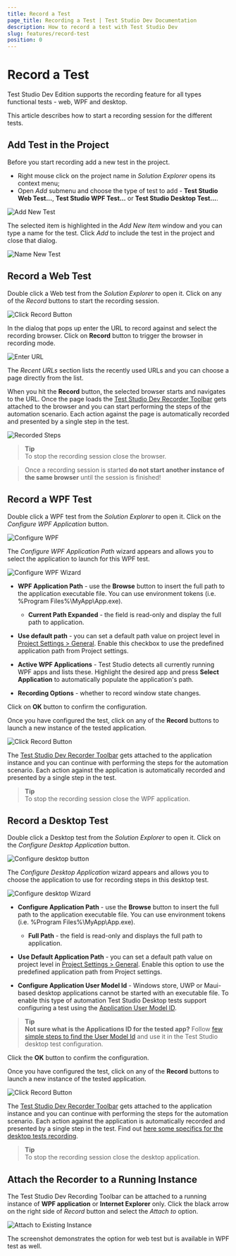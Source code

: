 ```yaml
---
title: Record a Test 
page_title: Recording a Test | Test Studio Dev Documentation
description: How to record a test with Test Studio Dev
slug: features/record-test
position: 0
---
```

# Record a Test

Test Studio Dev Edition supports the recording feature for all types functional tests - web, WPF and desktop.

This article describes how to start a recording session for the different tests. 

## Add Test in the Project

Before you start recording add a new test in the project. 
- Right mouse click on the project name in _Solution Explorer_ opens its context menu; 
- Open _Add_ submenu and choose the type of test to add - __Test Studio Web Test...__, __Test Studio WPF Test...__ or __Test Studio Desktop Test...__.

![Add New Test](images/quickstart/add-new-test.png)

The selected item is highlighted in the _Add New Item_ window and you can type a name for the test. Click _Add_ to include the test in the project and close that dialog.

![Name New Test](images/quickstart/add-new-test-wizard.png)

## Record a Web Test

Double click a Web test from the _Solution Explorer_ to open it. Click on any of the _Record_ buttons to start the recording session.

![Click Record Button](images/quickstart/record-button.png)

In the dialog that pops up enter the URL to record against and select the recording browser. Click on __Record__ button to trigger the browser in recording mode.

![Enter URL](images/quickstart/enter-url.png)

The _Recent URLs_ section lists the recently used URLs and you can choose a page directly from the list.

When you hit the __Record__ button, the selected browser starts and navigates to the URL. Once the page loads the <a href="/features/recorder/recording-toolbar" target="_blank">Test Studio Dev Recorder Toolbar</a> gets attached to the browser and you can start performing the steps of the automation scenario. Each action against the page is automatically recorded and presented by a single step in the test.

![Recorded Steps](images/quickstart/recorded-steps.png)

> __Tip__ 
> <br>
> To stop the recording session close the browser.

> Once a recording session is started __do not start another instance of the same browser__ until the session is finished!

## Record a WPF Test

Double click a WPF test from the _Solution Explorer_ to open it. Click on the _Configure WPF Application_ button.

![Configure WPF](images/quickstart/configure-WPF.png)

The _Configure WPF Application Path_ wizard appears and allows you to select the application to launch for this WPF test.

![Configure WPF Wizard](images/quickstart/configure-WPF-wizard.png)

* __WPF Application Path__ - use the __Browse__ button to insert the full path to the application executable file. You can use environment tokens (i.e. %Program Files%\MyApp\App.exe).
    * __Current Path Expanded__ - the field is read-only and display the full path to application.

* __Use default path__ - you can set a default path value on project level in <a href="/features/project-settings/general" target="_blank">Project Settings > General</a>. Enable this checkbox to use the predefined application path from Project settings. 

* __Active WPF Applications__ - Test Studio detects all currently running WPF apps and lists these. Highlight the desired app and press __Select Application__ to automatically populate the application's path.

* __Recording Options__ - whether to record window state changes.

Click on __OK__ button to confirm the configuration.

Once you have configured the test, click on any of the __Record__ buttons to launch a new instance of the tested application.

![Click Record Button](images/quickstart/record-button.png)

The <a href="/features/recorder/recording-toolbar" target="_blank">Test Studio Dev Recorder Toolbar</a> gets attached to the application instance and you can continue with performing the steps for the automation scenario. Each action against the application is automatically recorded and presented by a single step in the test.

> __Tip__ 
> <br>
> To stop the recording session close the WPF application.

## Record a Desktop Test

Double click a Desktop test from the _Solution Explorer_ to open it. Click on the _Configure Desktop Application_ button.

![Configure desktop button](images/quickstart/configure-desktop.png)

The _Configure Desktop Application_ wizard appears and allows you to choose the application to use for recording steps in this desktop test.

![Configure desktop Wizard](images/quickstart/configure-desktop-wizard.png)

* __Configure Application Path__ - use the __Browse__ button to insert the full path to the application executable file. You can use environment tokens (i.e. %Program Files%\MyApp\App.exe).
    * __Full Path__ - the field is read-only and displays the full path to application.

* __Use Default Application Path__ - you can set a default path value on project level in <a href="/features/project-settings/general" target="_blank">Project Settings > General</a>. Enable this option to use the predefined application path from Project settings. 

* __Configure Application User Model Id__ - Windows store, UWP or Maui-based desktop applications cannot be started with an executable file. To enable this type of automation Test Studio Desktop tests support configuring a test using the <a href="https://docs.microsoft.com/en-us/windows/win32/shell/appids" target="_blank">Application User Model ID</a>. 

> __Tip__ 
> <br>
> __Not sure what is the Applications ID for the tested app?__ Follow <a href="https://docs.telerik.com/teststudio/automated-tests/desktop-testing/desktop-app-user-model-id" target="_blank">few simple steps to find the User Model Id</a> and use it in the Test Studio desktop test configuration.

Click the __OK__ button to confirm the configuration.

Once you have configured the test, click on any of the __Record__ buttons to launch a new instance of the tested application.

![Click Record Button](images/quickstart/record-button.png)

The <a href="/features/recorder/recording-toolbar" target="_blank">Test Studio Dev Recorder Toolbar</a> gets attached to the application instance and you can continue with performing the steps for the automation scenario. Each action against the application is automatically recorded and presented by a single step in the test. Find out <a href="https://docs.telerik.com/teststudio/automated-tests/desktop-testing/recording-specifics-desktop-test" target="_blank">here some specifics for the desktop tests recording</a>. 

> __Tip__ 
> <br>
> To stop the recording session close the desktop application.

## Attach the Recorder to a Running Instance

The Test Studio Dev Recording Toolbar can be attached to a running instance of __WPF application__ or __Internet Explorer__ only. Click the black arrow on the right side of _Record_ button and select the _Attach to_ option. 

![Attach to Existing Instance](images/quickstart/attach-to-existing.png)

The screenshot demonstrates the option for web test but is available in WPF test as well.